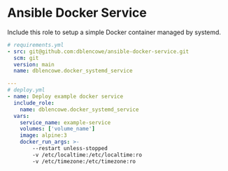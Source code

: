 # Ansible Docker Service

Include this role to setup a simple Docker container managed by systemd.

```yaml
# requirements.yml
- src: git@github.com:dblencowe/ansible-docker-service.git
  scm: git
  version: main
  name: dblencowe.docker_systemd_service
```

```yaml
---
# deploy.yml
- name: Deploy example docker service
  include_role:
    name: dblencowe.docker_systemd_service
  vars:
    service_name: example-service
    volumes: ['volume_name']
    image: alpine:3
    docker_run_args: >-
        --restart unless-stopped
        -v /etc/localtime:/etc/localtime:ro
        -v /etc/timezone:/etc/timezone:ro
```